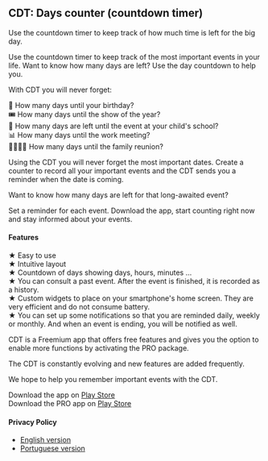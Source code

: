 ## CDT: Days counter (countdown timer)

Use the countdown timer to keep track of how much time is left for the big day.  
  
Use the countdown timer to keep track of the most important events in your life. Want to know how many days are left? Use the day countdown to help you.  

With CDT you will never forget:  

🎂 How many days until your birthday?  
🎟 How many days until the show of the year?  
👶 How many days are left until the event at your child's school?  
📊 How many days until the work meeting?  
👨‍👩‍👧‍👦 How many days until the family reunion?  

Using the CDT you will never forget the most important dates. Create a counter to record all your important events and the CDT sends you a reminder when the date is coming.  

Want to know how many days are left for that long-awaited event?  

Set a reminder for each event. Download the app, start counting right now and stay informed about your events.  

#### Features 

 ★ Easy to use  
 ★ Intuitive layout  
 ★ Countdown of days showing days, hours, minutes ...  
 ★ You can consult a past event. After the event is finished, it is recorded as a history.  
 ★ Custom widgets to place on your smartphone's home screen. They are very efficient and do not consume battery.  
 ★ You can set up some notifications so that you are reminded daily, weekly or monthly. And when an event is ending, you will be notified as well.  

CDT is a Freemium app that offers free features and gives you the option to enable more functions by activating the PRO package.  

The CDT is constantly evolving and new features are added frequently.  

We hope to help you remember important events with the CDT.  

Download the app on [Play Store](https://play.google.com/store/apps/details?id=tech.tcsolution.cdt)  
Download the PRO app on [Play Store](https://play.google.com/store/apps/details?id=tech.tcsolution.cdt.pro)  

#### Privacy Policy

* [English version](/apps/cdt/privacyPolicy/cdt/privacy_policy-en.md)  
* [Portuguese version](/apps/cdt/privacyPolicy/cdt/privacy_policy-pt.md)  